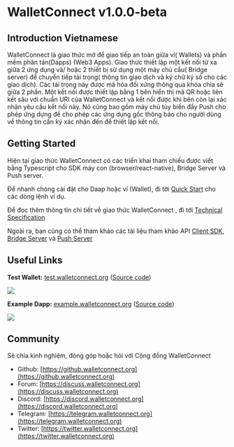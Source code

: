 # WalletConnect v1.0.0-beta 

## Introduction Vietnamese

WalletConnect là giao thức mở để giao tiếp an toàn giữa ví( Wallets) và phần mềm phân tán(Dapps) \(Web3 Apps\). Giao thức thiết lập một kết nối từ xa giữa 2 ứng dụng và/ hoặc 2 thiết bị sử dụng một máy chủ cầu( Bridge server) để chuyển tiếp tải trọng( thông tin giao dịch và ký chữ ký số cho các giao dịch). Các tải trọng này được mã hóa đối xứng thông qua khóa chia sẻ giữa 2 phần. Một kết nối được thiết lập bằng 1 bên hiển thị mã QR hoặc liên kết sâu với chuẩn URI của WalletConnect và kết nối được khi bên còn lại xác nhận yêu cầu kết nối này. Nó cũng bao gồm máy chủ tùy biến đẩy Push cho phép ứng dựng để cho phép các ứng dụng gốc thông báo cho người dùng về thông tin cần ký xác nhận đến để thiết lập kết nối.

## Getting Started

Hiện tại giao thức WalletConnect có các triển khai tham chiếu được viết bằng Typescript cho SDK máy con \(browser/react-native\), Bridge Server và Push server.

Để nhanh chóng cài đặt cho Daap hoặc ví (Wallet), đi tới [Quick Start](quick-start.md) cho các dòng lệnh ví dụ.

Để đọc thêm thông tin chi tiết về giao thức WalletConnect , đi tới [Technical Specification](tech-spec.md)

Ngoài ra, bạn cũng có thể tham khảo các tài liệu tham khảo API  [Client SDK](client-sdk.md), [Bridge Server](bridge-server.md) và [Push Server](push-server.md)

## Useful Links

**Test Wallet:** [test.walletconnect.org](https://test.walletconnect.org) \([Source code](https://github.com/WalletConnect/walletconnect-mock-wallet)\)

![](.gitbook/assets/img_3394.jpg)

**Example Dapp:** [example.walletconnect.org](https://example.walletconnect.org) \([Source code](https://github.com/WalletConnect/walletconnect-example-dapp)\)

![](.gitbook/assets/screenshot-2019-01-31-16.52.57.png)

## Community

Sẻ chia kinh nghiệm, đóng góp hoặc hỏi với Cộng đồng WalletConnect

* Github: [https://github.walletconnect.org](https://github.walletconnect.org)
* Forum: [https://discuss.walletconnect.org](https://discuss.walletconnect.org)
* Discord: [https://discord.walletconnect.org](https://discord.walletconnect.org)
* Telegram: [https://telegram.walletconnect.org](https://telegram.walletconnect.org)
* Twitter: [https://twitter.walletconnect.org](https://twitter.walletconnect.org)

